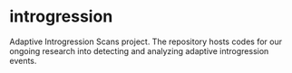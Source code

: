 # introgression
Adaptive Introgression Scans project. The repository hosts codes for our ongoing research into detecting and analyzing adaptive introgression events.
